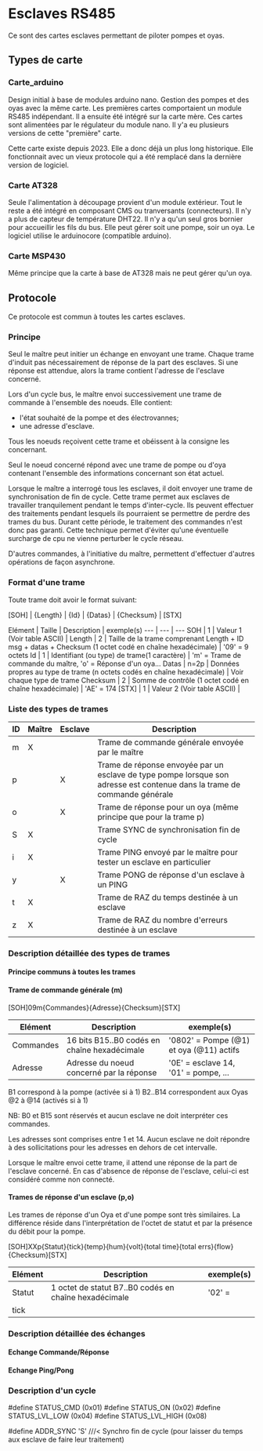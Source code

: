 # Esclaves RS485

Ce sont des cartes esclaves permettant de piloter pompes et oyas.

## Types de carte

### Carte_arduino

Design initial à base de modules arduino nano.
Gestion des pompes et des oyas avec la même carte.
Les premières cartes comportaient un module RS485 indépendant. Il a ensuite été intégré sur la carte mère.
Ces cartes sont alimentées par le régulateur du module nano.
Il y'a eu plusieurs versions de cette "première" carte. 

Cette carte existe depuis 2023. Elle a donc déjà un plus long historique. Elle fonctionnait avec un vieux protocole qui a été remplacé dans la dernière version de logiciel.

### Carte AT328

Seule l'alimentation à découpage provient d'un module extérieur. Tout le reste a été intégré en composant CMS ou tranversants (connecteurs).
Il n'y a plus de capteur de température DHT22.
Il n'y a qu'un seul gros bornier pour accueillir les fils du bus.
Elle peut gérer soit une pompe, soir un oya.
Le logiciel utilise le arduinocore (compatible arduino).

### Carte MSP430

Même principe que la carte à base de AT328 mais ne peut gérer qu'un oya.

## Protocole

Ce protocole est commun à toutes les cartes esclaves.

### Principe

Seul le maître peut initier un échange en envoyant une trame.
Chaque trame d'induit pas nécessairement de réponse de la part des esclaves. Si une réponse est attendue, alors la trame contient l'adresse de l'esclave concerné.

Lors d'un cycle bus, le maître envoi successivement une trame de commande à l'ensemble des noeuds. 
Elle contient:
- l'état souhaité de la pompe et des électrovannes;
- une adresse d'esclave.

Tous les noeuds reçoivent cette trame et obéissent à la consigne les concernant.

Seul le noeud concerné répond avec une trame de pompe ou d'oya contenant l'ensemble des informations concernant son état actuel.

Lorsque le maître a interrogé tous les esclaves, il doit envoyer une trame de synchronisation de fin de cycle. Cette trame permet aux esclaves de travailler tranquilement pendant le temps d'inter-cycle.
Ils peuvent effectuer des traitements pendant lesquels ils pourraient se permettre de perdre des trames du bus. Durant cette période, le traitement des commandes n'est donc pas garanti.
Cette technique permet d'éviter qu'une éventuelle surcharge de cpu ne vienne perturber le cycle réseau.

D'autres commandes, à l'initiative du maître, permettent d'effectuer d'autres opérations de façon asynchrone.

### Format d'une trame

Toute trame doit avoir le format suivant:

[SOH] | {Length} | {Id} | {Datas} | {Checksum} | [STX]

Elément | Taille | Description | exemple(s)
--- | --- | ---
SOH | 1 | Valeur 1 (Voir table ASCII) | 
Length | 2 | Taille de la trame comprenant Length + ID msg + datas + Checksum (1 octet codé en chaîne hexadécimale) | '09' = 9 octets
Id | 1 | Identifiant (ou type) de trame(1 caractère) | 'm' = Trame de commande du maître, 'o' = Réponse d'un oya...
Datas | n=2p | Données propres au type de trame (n octets codés en chaîne hexadécimale) |  Voir chaque type de trame
Checksum | 2 | Somme de contrôle (1 octet codé en chaîne hexadécimale) | 'AE' = 174
[STX] | 1 | Valeur 2 (Voir table ASCII) |

### Liste des types de trames

ID | Maître | Esclave | Description
--- | --- | --- | ---
m | X | | Trame de commande générale envoyée par le maître
p | | X | Trame de réponse envoyée par un esclave de type pompe lorsque son adresse est contenue dans la trame de commande générale
o | | X | Trame de réponse pour un oya (même principe que pour la trame p)
S | X | | Trame SYNC de synchronisation fin de cycle
i | X | | Trame PING envoyé par le maître pour tester un esclave en particulier
y | | X | Trame PONG de réponse d'un esclave à un PING
t | X | | Trame de RAZ du temps destinée à un esclave
z | X | | Trame de RAZ du nombre d'erreurs destinée à un esclave

### Description détaillée des types de trames

#### Principe communs à toutes les trames



#### Trame de commande générale (m)

[SOH]09m{Commandes}{Adresse}{Checksum}[STX]

Elément | Description | exemple(s)
--- | --- | ---
Commandes | 16 bits B15..B0 codés en chaîne hexadécimale | '0802' = Pompe (@1) et oya (@11) actifs
Adresse| Adresse du noeud concerné par la réponse | '0E' = esclave 14, '01' = pompe, ...

B1 correspond à la pompe (activée si à 1)
B2..B14 correspondent aux Oyas @2 à @14 (activés si à 1)

NB: B0 et B15 sont réservés et aucun esclave ne doit interpréter ces commandes.

Les adresses sont comprises entre 1 et 14. Aucun esclave ne doit répondre à des sollicitations pour les adresses en dehors de cet intervalle.

Lorsque le maître envoi cette trame, il attend une réponse de la part de l'esclave concerné. En cas d'absence de réponse de l'esclave, celui-ci est considéré comme non connecté.

#### Trames de réponse d'un esclave (p,o)

Les trames de réponse d'un Oya et d'une pompe sont très similaires.
La différence réside dans l'interprétation de l'octet de statut et par la présence du débit pour la pompe.

[SOH]XXp{Statut}{tick}{temp}{hum}{volt}{total time}{total errs}{flow}{Checksum}[STX]

Elément | Description | exemple(s)
--- | --- | ---
Statut | 1 octet de statut B7..B0 codés en chaîne hexadécimale | '02' = 
tick |  | 


### Description détaillée des échanges

#### Echange Commande/Réponse

#### Echange Ping/Pong

### Description d'un cycle


#define STATUS_CMD     		(0x01)
#define STATUS_ON     		(0x02)
#define STATUS_LVL_LOW    	(0x04)
#define STATUS_LVL_HIGH   	(0x08)


#define ADDR_SYNC		'S'		///< Synchro fin de cycle (pour laisser du temps aux esclave de faire leur traitement)


